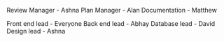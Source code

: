 Review Manager - Ashna
Plan Manager - Alan
Documentation - Matthew

Front end lead - Everyone
Back end lead - Abhay
Database lead - David
Design lead - Ashna